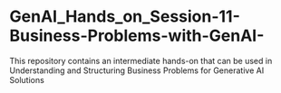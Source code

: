 # GenAI_Hands_on_Session-11-Business-Problems-with-GenAI-
This repository contains an intermediate hands-on that can be used in Understanding and Structuring Business Problems for Generative AI Solutions
